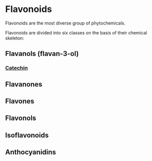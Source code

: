 # Flavonoids 

Flavonoids are the most diverse group of phytochemicals.

Flavonoids are divided into six classes on the basis of their chemical skeleton: 

## Flavanols (flavan-3-ol)

### [Catechin](../catechin)

## Flavanones

## Flavones

## Flavonols

## Isoflavonoids

## Anthocyanidins
